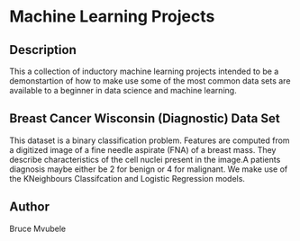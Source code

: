 # Machine Learning Projects



## Description

This a collection of inductory machine learning projects intended to be a demonstartion of how to make use some of the most common data sets are available to a beginner in data science and machine learning.

## Breast Cancer Wisconsin (Diagnostic) Data Set
This dataset is a binary classification problem. Features are computed from a digitized image of a fine needle aspirate (FNA) of a breast mass. They describe characteristics of the cell nuclei present in the image.A patients diagnosis maybe either be 2 for benign or  4 for malignant. We make use of the KNeighbours Classifcation and Logistic Regression models.


## Author
Bruce Mvubele


